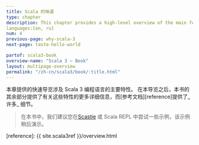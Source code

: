```yaml
---
title: Scala 的味道
type: chapter
description: This chapter provides a high-level overview of the main features of the Scala 3 programming language.
languages:[en, ru]
num: 4
previous-page: why-scala-3
next-page: taste-hello-world

partof: scala3-book
overview-name: "Scala 3 — Book"
layout: multipage-overview
permalink: "/zh-cn/scala3/book/:title.html"
---
```



本章提供的快速导览涉及 Scala 3 编程语言的主要特性。
在本导览之后，本书的其余部分提供了有关这些特性的更多详细信息，而[参考文档][reference]提供了_许多_ 细节。

> 在本书中，我们建议您在[Scastie](https://scastie.scala-lang.org) 或 Scala REPL 中尝试一些示例，该示例稍后演示。

[reference]: {{ site.scala3ref }}/overview.html

